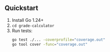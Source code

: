 ## Quickstart
1. Install Go 1.24+
2. `cd grade-calculator`
3. Run tests:
   ```bash
   go test ./... -coverprofile="coverage.out"
   go tool cover -func="coverage.out"